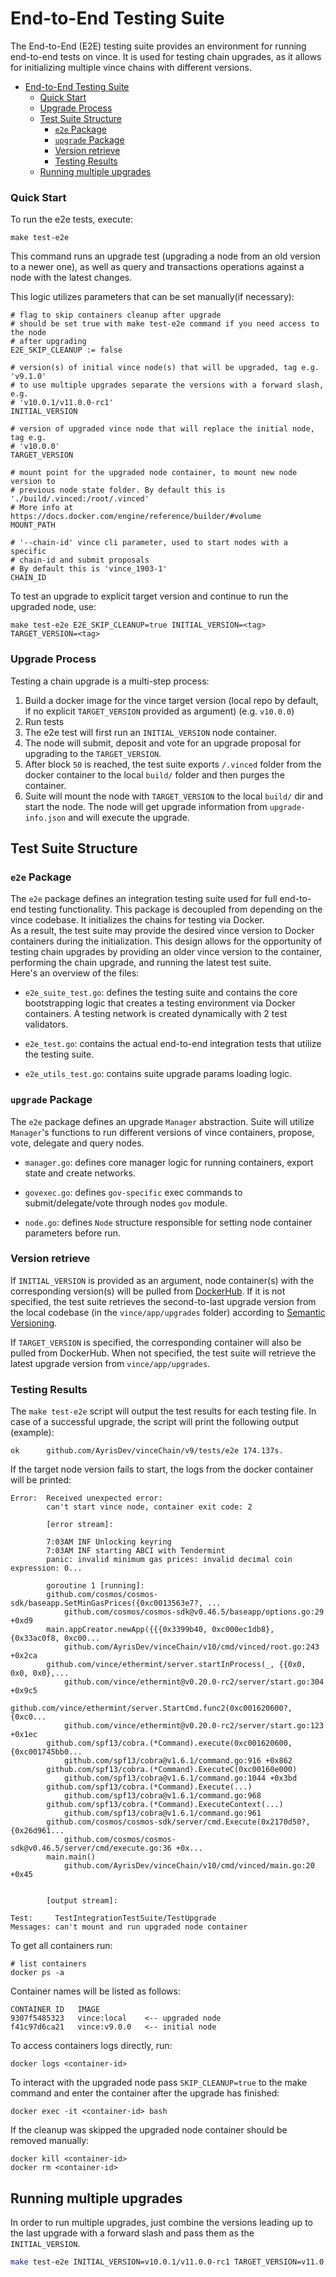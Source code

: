 # End-to-End Testing Suite

The End-to-End (E2E) testing suite provides an environment
for running end-to-end tests on vince.
It is used for testing chain upgrades,
as it allows for initializing multiple vince chains with different versions.

- [End-to-End Testing Suite](#end-to-end-testing-suite)
  - [Quick Start](#quick-start)
  - [Upgrade Process](#upgrade-process)
  - [Test Suite Structure](#test-suite-structure)
    - [`e2e` Package](#e2e-package)
    - [`upgrade` Package](#upgrade-package)
    - [Version retrieve](#version-retrieve)
    - [Testing Results](#testing-results)
  - [Running multiple upgrades](#running-multiple-upgrades)

### Quick Start

To run the e2e tests, execute:

```shell
make test-e2e
```

This command runs an upgrade test (upgrading a node from an old version to a newer one),
as well as query and transactions operations against a node with the latest changes.

This logic utilizes parameters that can be set manually(if necessary):

```shell
# flag to skip containers cleanup after upgrade
# should be set true with make test-e2e command if you need access to the node
# after upgrading
E2E_SKIP_CLEANUP := false

# version(s) of initial vince node(s) that will be upgraded, tag e.g. 'v9.1.0'
# to use multiple upgrades separate the versions with a forward slash, e.g.
# 'v10.0.1/v11.0.0-rc1'
INITIAL_VERSION

# version of upgraded vince node that will replace the initial node, tag e.g.
# 'v10.0.0'
TARGET_VERSION

# mount point for the upgraded node container, to mount new node version to
# previous node state folder. By default this is './build/.vinced:/root/.vinced'
# More info at https://docs.docker.com/engine/reference/builder/#volume
MOUNT_PATH

# '--chain-id' vince cli parameter, used to start nodes with a specific
# chain-id and submit proposals
# By default this is 'vince_1903-1'
CHAIN_ID
```

To test an upgrade to explicit target version
and continue to run the upgraded node, use:

```shell
make test-e2e E2E_SKIP_CLEANUP=true INITIAL_VERSION=<tag> TARGET_VERSION=<tag>
```

### Upgrade Process

Testing a chain upgrade is a multi-step process:

1. Build a docker image for the vince target version
   (local repo by default, if no explicit `TARGET_VERSION` provided as argument)
   (e.g. `v10.0.0`)
2. Run tests
3. The e2e test will first run an `INITIAL_VERSION` node container.
4. The node will submit, deposit and vote for an upgrade proposal
   for upgrading to the `TARGET_VERSION`.
5. After block `50` is reached,
   the test suite exports `/.vinced` folder from the docker container
   to the local `build/` folder and then purges the container.
6. Suite will mount the node with `TARGET_VERSION`
   to the local `build/` dir and start the node.
   The node will get upgrade information from `upgrade-info.json`
   and will execute the upgrade.

## Test Suite Structure

### `e2e` Package

The `e2e` package defines an integration testing suite
used for full end-to-end testing functionality.
This package is decoupled from depending on the vince codebase.
It initializes the chains for testing via Docker.  
As a result, the test suite may provide the
desired vince version to Docker containers during the initialization.
This design allows for the opportunity of testing chain upgrades
by providing an older vince version to the container,
performing the chain upgrade,
and running the latest test suite.  
Here's an overview of the files:

- `e2e_suite_test.go`: defines the testing suite
  and contains the core bootstrapping logic
  that creates a testing environment via Docker containers.
  A testing network is created dynamically with 2 test validators.

- `e2e_test.go`: contains the actual end-to-end integration tests
  that utilize the testing suite.

- `e2e_utils_test.go`: contains suite upgrade params loading logic.

### `upgrade` Package

The `e2e` package defines an upgrade `Manager` abstraction.
Suite will utilize `Manager`'s functions
to run different versions of vince containers,
propose, vote, delegate and query nodes.

- `manager.go`: defines core manager logic for running containers,
  export state and create networks.

- `govexec.go`: defines `gov-specific` exec commands to submit/delegate/vote
  through nodes `gov` module.

- `node.go`: defines `Node` structure
  responsible for setting node container parameters before run.

### Version retrieve

If `INITIAL_VERSION` is provided as an argument,
node container(s) with the corresponding version(s)
will be pulled from [DockerHub](https://hub.docker.com/r/tharsishq/vince/tags).
If it is not specified,
the test suite retrieves the second-to-last upgrade version
from the local codebase (in the `vince/app/upgrades` folder)
according to [Semantic Versioning](https://semver.org/).

If `TARGET_VERSION` is specified,
the corresponding container will also be pulled from DockerHub.
When not specified, the test suite will retrieve the latest upgrade version
from `vince/app/upgrades`.

### Testing Results

The `make test-e2e` script will output the test results
for each testing file.
In case of a successful upgrade,
the script will print the following output (example):

```log
ok  	github.com/AyrisDev/vinceChain/v9/tests/e2e	174.137s.
```

If the target node version fails to start,
the logs from the docker container will be printed:

```log
Error:  Received unexpected error:
        can't start vince node, container exit code: 2

        [error stream]:

        7:03AM INF Unlocking keyring
        7:03AM INF starting ABCI with Tendermint
        panic: invalid minimum gas prices: invalid decimal coin expression: 0...

        goroutine 1 [running]:
        github.com/cosmos/cosmos-sdk/baseapp.SetMinGasPrices({0xc0013563e7?, ...
            github.com/cosmos/cosmos-sdk@v0.46.5/baseapp/options.go:29 +0xd9
        main.appCreator.newApp({{{0x3399b40, 0xc000ec1db8}, {0x33ac0f8, 0xc00...
            github.com/AyrisDev/vinceChain/v10/cmd/vinced/root.go:243 +0x2ca
        github.com/vince/ethermint/server.startInProcess(_, {{0x0, 0x0, 0x0},...
            github.com/vince/ethermint@v0.20.0-rc2/server/start.go:304 +0x9c5
        github.com/vince/ethermint/server.StartCmd.func2(0xc001620600?, {0xc0...
            github.com/vince/ethermint@v0.20.0-rc2/server/start.go:123 +0x1ec
        github.com/spf13/cobra.(*Command).execute(0xc001620600, {0xc001745bb0...
            github.com/spf13/cobra@v1.6.1/command.go:916 +0x862
        github.com/spf13/cobra.(*Command).ExecuteC(0xc00160e000)
            github.com/spf13/cobra@v1.6.1/command.go:1044 +0x3bd
        github.com/spf13/cobra.(*Command).Execute(...)
            github.com/spf13/cobra@v1.6.1/command.go:968
        github.com/spf13/cobra.(*Command).ExecuteContext(...)
            github.com/spf13/cobra@v1.6.1/command.go:961
        github.com/cosmos/cosmos-sdk/server/cmd.Execute(0x2170d50?, {0x26d961...
            github.com/cosmos/cosmos-sdk@v0.46.5/server/cmd/execute.go:36 +0x...
        main.main()
            github.com/AyrisDev/vinceChain/v10/cmd/vinced/main.go:20 +0x45


        [output stream]:

Test:     TestIntegrationTestSuite/TestUpgrade
Messages: can't mount and run upgraded node container
```

To get all containers run:

```shell
# list containers
docker ps -a
```

Container names will be listed as follows:

```log
CONTAINER ID   IMAGE
9307f5485323   vince:local    <-- upgraded node
f41c97d6ca21   vince:v9.0.0   <-- initial node
```

To access containers logs directly, run:

```shell
docker logs <container-id>
```

To interact with the upgraded node
pass `SKIP_CLEANUP=true` to the make command
and enter the container after the upgrade has finished:

```shell
docker exec -it <container-id> bash
```

If the cleanup was skipped
the upgraded node container should be removed manually:

```shell
docker kill <container-id>
docker rm <container-id>
```

## Running multiple upgrades

In order to run multiple upgrades,
just combine the versions leading up to the last upgrade
with a forward slash
and pass them as the `INITIAL_VERSION`.

```bash
make test-e2e INITIAL_VERSION=v10.0.1/v11.0.0-rc1 TARGET_VERSION=v11.0.0-rc3
```
